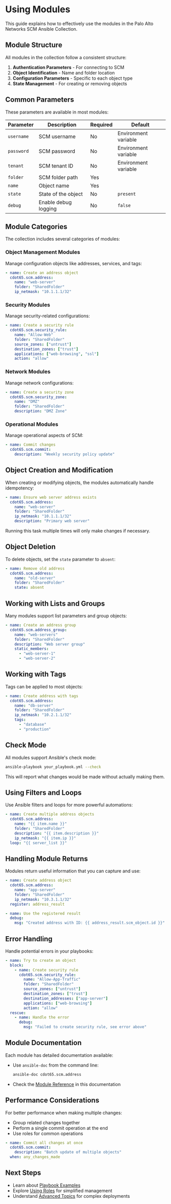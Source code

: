 # Using Modules

This guide explains how to effectively use the modules in the Palo Alto Networks SCM Ansible Collection.

## Module Structure

All modules in the collection follow a consistent structure:

1. **Authentication Parameters** - For connecting to SCM
2. **Object Identification** - Name and folder location
3. **Configuration Parameters** - Specific to each object type
4. **State Management** - For creating or removing objects

## Common Parameters

These parameters are available in most modules:

| Parameter | Description | Required | Default |
|-----------|-------------|----------|---------|
| `username` | SCM username | No | Environment variable |
| `password` | SCM password | No | Environment variable |
| `tenant` | SCM tenant ID | No | Environment variable |
| `folder` | SCM folder path | Yes | |
| `name` | Object name | Yes | |
| `state` | State of the object | No | `present` |
| `debug` | Enable debug logging | No | `false` |

## Module Categories

The collection includes several categories of modules:

### Object Management Modules

Manage configuration objects like addresses, services, and tags:

```yaml
- name: Create an address object
  cdot65.scm.address:
    name: "web-server"
    folder: "SharedFolder"
    ip_netmask: "10.1.1.1/32"
```

### Security Modules

Manage security-related configurations:

```yaml
- name: Create a security rule
  cdot65.scm.security_rule:
    name: "Allow-Web"
    folder: "SharedFolder"
    source_zones: ["untrust"]
    destination_zones: ["trust"]
    applications: ["web-browsing", "ssl"]
    action: "allow"
```

### Network Modules

Manage network configurations:

```yaml
- name: Create a security zone
  cdot65.scm.security_zone:
    name: "DMZ"
    folder: "SharedFolder"
    description: "DMZ Zone"
```

### Operational Modules

Manage operational aspects of SCM:

```yaml
- name: Commit changes
  cdot65.scm.commit:
    description: "Weekly security policy update"
```

## Object Creation and Modification

When creating or modifying objects, the modules automatically handle idempotency:

```yaml
- name: Ensure web server address exists
  cdot65.scm.address:
    name: "web-server"
    folder: "SharedFolder"
    ip_netmask: "10.1.1.1/32"
    description: "Primary web server"
```

Running this task multiple times will only make changes if necessary.

## Object Deletion

To delete objects, set the `state` parameter to `absent`:

```yaml
- name: Remove old address
  cdot65.scm.address:
    name: "old-server"
    folder: "SharedFolder"
    state: absent
```

## Working with Lists and Groups

Many modules support list parameters and group objects:

```yaml
- name: Create an address group
  cdot65.scm.address_group:
    name: "web-servers"
    folder: "SharedFolder"
    description: "Web server group"
    static_members:
      - "web-server-1"
      - "web-server-2"
```

## Working with Tags

Tags can be applied to most objects:

```yaml
- name: Create address with tags
  cdot65.scm.address:
    name: "db-server"
    folder: "SharedFolder"
    ip_netmask: "10.2.1.1/32"
    tags:
      - "database"
      - "production"
```

## Check Mode

All modules support Ansible's check mode:

```bash
ansible-playbook your_playbook.yml --check
```

This will report what changes would be made without actually making them.

## Using Filters and Loops

Use Ansible filters and loops for more powerful automations:

```yaml
- name: Create multiple address objects
  cdot65.scm.address:
    name: "{{ item.name }}"
    folder: "SharedFolder"
    description: "{{ item.description }}"
    ip_netmask: "{{ item.ip }}"
  loop: "{{ server_list }}"
```

## Handling Module Returns

Modules return useful information that you can capture and use:

```yaml
- name: Create address object
  cdot65.scm.address:
    name: "app-server"
    folder: "SharedFolder"
    ip_netmask: "10.3.1.1/32"
  register: address_result

- name: Use the registered result
  debug:
    msg: "Created address with ID: {{ address_result.scm_object.id }}"
```

## Error Handling

Handle potential errors in your playbooks:

```yaml
- name: Try to create an object
  block:
    - name: Create security rule
      cdot65.scm.security_rule:
        name: "Allow-App-Traffic"
        folder: "SharedFolder"
        source_zones: ["untrust"]
        destination_zones: ["trust"]
        destination_addresses: ["app-server"]
        applications: ["web-browsing"]
        action: "allow"
  rescue:
    - name: Handle the error
      debug:
        msg: "Failed to create security rule, see error above"
```

## Module Documentation

Each module has detailed documentation available:

- Use `ansible-doc` from the command line:
  ```bash
  ansible-doc cdot65.scm.address
  ```

- Check the [Module Reference](../collection/modules/index.md) in this documentation

## Performance Considerations

For better performance when making multiple changes:

- Group related changes together
- Perform a single commit operation at the end
- Use roles for common operations

```yaml
- name: Commit all changes at once
  cdot65.scm.commit:
    description: "Batch update of multiple objects"
  when: any_changes_made
```

## Next Steps

- Learn about [Playbook Examples](playbook-examples.md)
- Explore [Using Roles](using-roles.md) for simplified management
- Understand [Advanced Topics](advanced-topics.md) for complex deployments
